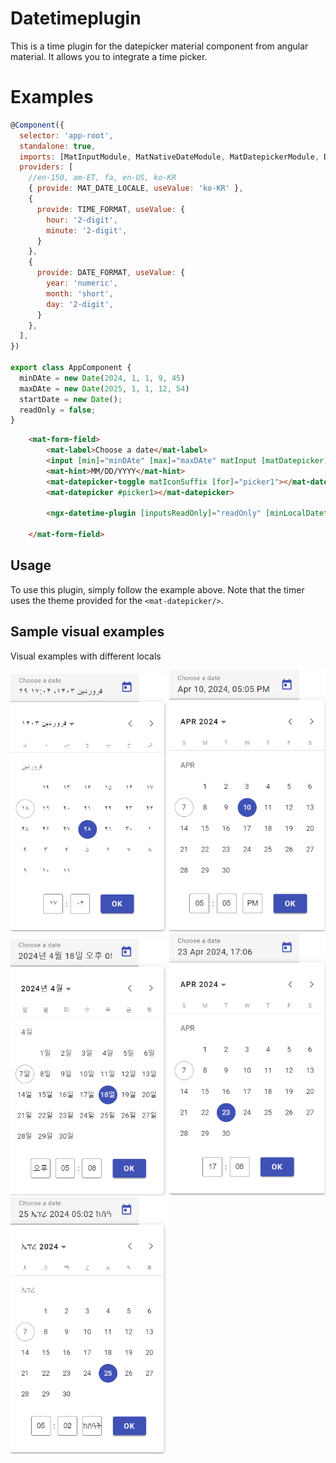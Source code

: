 # Datetimeplugin

This is a time plugin for the datepicker material component from angular material. It allows you to integrate a time picker.

# Examples

``` javascript 
@Component({
  selector: 'app-root',
  standalone: true,
  imports: [MatInputModule, MatNativeDateModule, MatDatepickerModule, DatetimepluginComponent],
  providers: [
    //en-150, am-ET, fa, en-US, ko-KR	
    { provide: MAT_DATE_LOCALE, useValue: 'ko-KR' },
    {
      provide: TIME_FORMAT, useValue: {
        hour: '2-digit',
        minute: '2-digit',
      }
    },
    {
      provide: DATE_FORMAT, useValue: {
        year: 'numeric',
        month: 'short',
        day: '2-digit',
      }
    },
  ],
})

export class AppComponent {
  minDAte = new Date(2024, 1, 1, 9, 45)
  maxDAte = new Date(2025, 1, 1, 12, 54)
  startDate = new Date();
  readOnly = false;
}
```

``` html
    <mat-form-field>
        <mat-label>Choose a date</mat-label>
        <input [min]="minDAte" [max]="maxDAte" matInput [matDatepicker]="picker1">
        <mat-hint>MM/DD/YYYY</mat-hint>
        <mat-datepicker-toggle matIconSuffix [for]="picker1"></mat-datepicker-toggle>
        <mat-datepicker #picker1></mat-datepicker>

        <ngx-datetime-plugin [inputsReadOnly]="readOnly" [minLocalDatetime]="minDAte" [maxLocalDatetime]="maxDAte" [for]="picker1"></ngx-datetime-plugin>

    </mat-form-field>
```

## Usage

To use this plugin, simply follow the example above. Note that the timer uses the theme provided for the `<mat-datepicker/>`.

## Sample visual examples

Visual examples with different locals

<img src="https://raw.githubusercontent.com/eyoeldefare/angular-datetime-plugin/main/src/assets/screen_1.png" width=250> <img src="https://raw.githubusercontent.com/eyoeldefare/angular-datetime-plugin/main/src/assets/screen_2.png" width=250> <img src="https://raw.githubusercontent.com/eyoeldefare/angular-datetime-plugin/main/src/assets/screen_3.png" width=250> <img src="https://raw.githubusercontent.com/eyoeldefare/angular-datetime-plugin/main/src/assets/screen_4.png" width=250> <img src="https://raw.githubusercontent.com/eyoeldefare/angular-datetime-plugin/main/src/assets/screen_5.png" width=250>